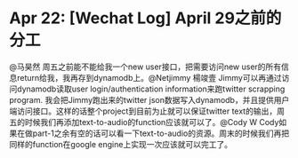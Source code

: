 # Apr 22: [Wechat Log] April 29之前的分工 

@马昊然 周五之前能不能给我一个new user接口，把需要访问new user的所有信息return给我，我再存到dynamodb上。@Netjimmy 楊竣壹 Jimmy可以再通过访问dynamodb读取user login/authentication information来跑twitter scrapping program. 我会把Jimmy跑出来的twitter json数据写入dynamodb，并且提供用户端访问接口。这样的话整个project到目前为止就可以保证twitter text的输出，周五的时候我们再添加text-to-audio的function应该就可以了。@Cody W Cody如果在做part-1之余有空的话可以看一下text-to-audio的资源。周末的时候我们再把同样的function在google engine上实现一次应该就可以完工了。